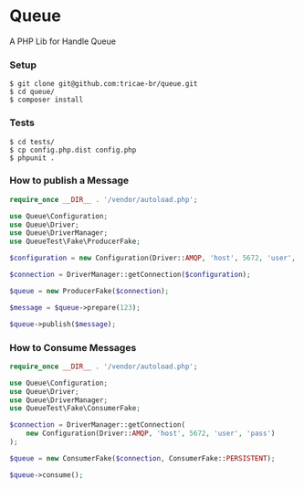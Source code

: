 # Queue
A PHP Lib for Handle Queue 

### Setup

```
$ git clone git@github.com:tricae-br/queue.git
$ cd queue/
$ composer install
```

### Tests

```
$ cd tests/
$ cp config.php.dist config.php
$ phpunit .
```

### How to publish a Message

```php
require_once __DIR__ . '/vendor/autoload.php';

use Queue\Configuration;
use Queue\Driver;
use Queue\DriverManager;
use QueueTest\Fake\ProducerFake;

$configuration = new Configuration(Driver::AMQP, 'host', 5672, 'user', 'pass');

$connection = DriverManager::getConnection($configuration);

$queue = new ProducerFake($connection);

$message = $queue->prepare(123);

$queue->publish($message);
```

### How to Consume Messages

```php
require_once __DIR__ . '/vendor/autoload.php';

use Queue\Configuration;
use Queue\Driver;
use Queue\DriverManager;
use QueueTest\Fake\ConsumerFake;

$connection = DriverManager::getConnection(
    new Configuration(Driver::AMQP, 'host', 5672, 'user', 'pass')
);

$queue = new ConsumerFake($connection, ConsumerFake::PERSISTENT);

$queue->consume();
```
